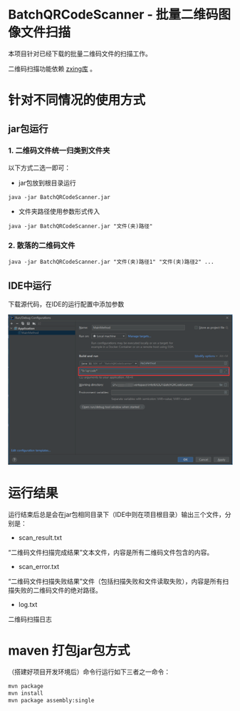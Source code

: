 # BatchQRCodeScanner - 批量二维码图像文件扫描

本项目针对已经下载的批量二维码文件的扫描工作。

二维码扫描功能依赖 [zxing库](https://github.com/zxing/zxing) 。

# 针对不同情况的使用方式

## jar包运行

### 1. 二维码文件统一归类到文件夹

以下方式二选一即可：

+ jar包放到根目录运行

```shell
java -jar BatchQRCodeScanner.jar
```

+ 文件夹路径使用参数形式传入

```shell
java -jar BatchQRCodeScanner.jar "文件(夹)路径"
```

### 2. 散落的二维码文件

```shell
java -jar BatchQRCodeScanner.jar "文件(夹)路径1" "文件(夹)路径2" ...
```

## IDE中运行

下载源代码，在IDE的运行配置中添加参数

![RunConfigurationExample](./RunConfigurationExample.png)

# 运行结果

运行结束后总是会在jar包相同目录下（IDE中则在项目根目录）输出三个文件，分别是：

+ scan_result.txt

“二维码文件扫描完成结果”文本文件，内容是所有二维码文件包含的内容。

+ scan_error.txt

“二维码文件扫描失败结果”文件（包括扫描失败和文件读取失败），内容是所有扫描失败的二维码文件的绝对路径。

+ log.txt

二维码扫描日志

# maven 打包jar包方式

（搭建好项目开发环境后）命令行运行如下三者之一命令：

```shell
mvn package
mvn install
mvn package assembly:single
```

